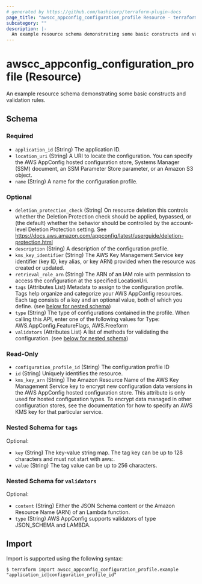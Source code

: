 ```yaml
---
# generated by https://github.com/hashicorp/terraform-plugin-docs
page_title: "awscc_appconfig_configuration_profile Resource - terraform-provider-awscc"
subcategory: ""
description: |-
  An example resource schema demonstrating some basic constructs and validation rules.
---
```


# awscc_appconfig_configuration_profile (Resource)

An example resource schema demonstrating some basic constructs and validation rules.



<!-- schema generated by tfplugindocs -->
## Schema

### Required

- `application_id` (String) The application ID.
- `location_uri` (String) A URI to locate the configuration. You can specify the AWS AppConfig hosted configuration store, Systems Manager (SSM) document, an SSM Parameter Store parameter, or an Amazon S3 object.
- `name` (String) A name for the configuration profile.

### Optional

- `deletion_protection_check` (String) On resource deletion this controls whether the Deletion Protection check should be applied, bypassed, or (the default) whether the behavior should be controlled by the account-level Deletion Protection setting. See https://docs.aws.amazon.com/appconfig/latest/userguide/deletion-protection.html
- `description` (String) A description of the configuration profile.
- `kms_key_identifier` (String) The AWS Key Management Service key identifier (key ID, key alias, or key ARN) provided when the resource was created or updated.
- `retrieval_role_arn` (String) The ARN of an IAM role with permission to access the configuration at the specified LocationUri.
- `tags` (Attributes List) Metadata to assign to the configuration profile. Tags help organize and categorize your AWS AppConfig resources. Each tag consists of a key and an optional value, both of which you define. (see [below for nested schema](#nestedatt--tags))
- `type` (String) The type of configurations contained in the profile. When calling this API, enter one of the following values for Type: AWS.AppConfig.FeatureFlags, AWS.Freeform
- `validators` (Attributes List) A list of methods for validating the configuration. (see [below for nested schema](#nestedatt--validators))

### Read-Only

- `configuration_profile_id` (String) The configuration profile ID
- `id` (String) Uniquely identifies the resource.
- `kms_key_arn` (String) The Amazon Resource Name of the AWS Key Management Service key to encrypt new configuration data versions in the AWS AppConfig hosted configuration store. This attribute is only used for hosted configuration types. To encrypt data managed in other configuration stores, see the documentation for how to specify an AWS KMS key for that particular service.

<a id="nestedatt--tags"></a>
### Nested Schema for `tags`

Optional:

- `key` (String) The key-value string map. The tag key can be up to 128 characters and must not start with aws:.
- `value` (String) The tag value can be up to 256 characters.


<a id="nestedatt--validators"></a>
### Nested Schema for `validators`

Optional:

- `content` (String) Either the JSON Schema content or the Amazon Resource Name (ARN) of an Lambda function.
- `type` (String) AWS AppConfig supports validators of type JSON_SCHEMA and LAMBDA.

## Import

Import is supported using the following syntax:

```shell
$ terraform import awscc_appconfig_configuration_profile.example "application_id|configuration_profile_id"
```
